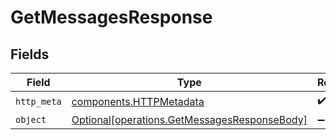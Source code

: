 # GetMessagesResponse


## Fields

| Field                                                                                              | Type                                                                                               | Required                                                                                           | Description                                                                                        |
| -------------------------------------------------------------------------------------------------- | -------------------------------------------------------------------------------------------------- | -------------------------------------------------------------------------------------------------- | -------------------------------------------------------------------------------------------------- |
| `http_meta`                                                                                        | [components.HTTPMetadata](../../models/components/httpmetadata.md)                                 | :heavy_check_mark:                                                                                 | N/A                                                                                                |
| `object`                                                                                           | [Optional[operations.GetMessagesResponseBody]](../../models/operations/getmessagesresponsebody.md) | :heavy_minus_sign:                                                                                 | N/A                                                                                                |